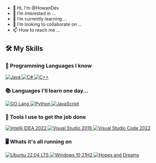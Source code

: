 - 👋 Hi, I’m @HowanDev
- 👀 I’m interested in ...
- 🌱 I’m currently learning ...
- 💞️ I’m looking to collaborate on ...
- 📫 How to reach me ...

## 🛠️ My Skills

### 💪 Programming Languages I know
<!-- https://github.com/danmadeira/simple-icon-badges -->
<p> 
  <a href="" target="_blank">
    <img alt="Java" src="https://img.shields.io/badge/java-%23007396.svg?&style=for-the-badge&logo=java&logoColor=white" />
  </a>
  
  <a href="" target="_blank">
    <img alt="C#" src="https://img.shields.io/badge/c%20sharp-%23239120.svg?&style=for-the-badge&logo=c%20sharp&logoColor=white"/>
  </a>

  <a href="" target="_blank">
    <img alt="C++" src="https://img.shields.io/badge/c%2B%2B-%2300599C.svg?&style=for-the-badge&logo=c%2B%2B&logoColor=white"/>
  </a>
</p>

### 📚 Languages I'll learn one day...
<p> 
  <a href="" target="_blank">
    <img alt="GO Lang" src="https://img.shields.io/badge/go-%2300ADD8.svg?&style=for-the-badge&logo=go&logoColor=white"/>
  </a>
  
  <a href="" target="_blank">
    <img alt="Python" src="https://img.shields.io/badge/python-%233776AB.svg?&style=for-the-badge&logo=python&logoColor=white" />
  </a>
  
  <a href="" target="_blank">
    <img alt="JavaScript" src="https://img.shields.io/badge/javascript-%23F7DF1E.svg?&style=for-the-badge&logo=javascript&logoColor=black"/>
  </a>

</p>

### 🧰 Tools I use to get the job done
<p> 
  <a href="" target="_blank">
    <img alt="Intellij IDEA 2022" src="https://img.shields.io/badge/Intellij_IDEA-%23000000.svg?&style=for-the-badge&logo=intellij%20idea&logoColor=white"/>
  </a>
  
  <a href="" target="_blank">
    <img alt="Visual Studio 2019" src="https://img.shields.io/badge/Visual_Studio-%235C2D91.svg?&style=for-the-badge&logo=visual%20studio&logoColor=white"/>
  </a>
  
  <a href="" target="_blank">
    <img alt="Visual Studio Code 2022" src="https://img.shields.io/badge/Visual_Studio_Code-%23007ACC.svg?&style=for-the-badge&logo=visual%20studio%20code&logoColor=white"/>
  </a>
</p>

### 🖥️ Whats it's all running on
<p> 
  <a href="" target="_blank">
    <img alt="Ubuntu 22.04 LTS" src="https://img.shields.io/badge/ubuntu-%23E95420.svg?&style=for-the-badge&logo=ubuntu&logoColor=white"/>
  </a>
  
  <a href="" target="_blank">
    <img alt="Windows 10 21H2" src="https://img.shields.io/badge/windows-%230078D6.svg?&style=for-the-badge&logo=windows&logoColor=white"/>
  </a>
  
  <a href="" target="_blank">
    <img alt="Hopes and Dreams" src="https://img.shields.io/badge/Hopes_and_Dreams-%23E71D29.svg?&style=for-the-badge&logo=undertale&logoColor=white"/>
  </a>
</p>
